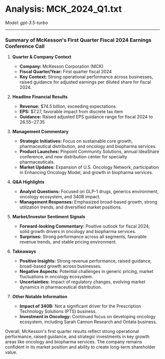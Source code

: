 # Analysis: MCK_2024_Q1.txt

*Model: gpt-3.5-turbo*

---

### Summary of McKesson's First Quarter Fiscal 2024 Earnings Conference Call

1. **Quarter & Company Context**
   - **Company:** McKesson Corporation (MCK)
   - **Fiscal Quarter/Year:** First quarter fiscal 2024
   - **Key Context:** Strong operational performance across businesses, raised guidance for adjusted earnings per diluted share for fiscal 2024.

2. **Headline Financial Results**
   - **Revenue:** $74.5 billion, exceeding expectations
   - **EPS:** $7.27, favorable impact from discrete tax item
   - **Guidance:** Raised adjusted EPS guidance range for fiscal 2024 to $26.55-$27.35

3. **Management Commentary**
   - **Strategic Initiatives:** Focus on sustainable core growth, pharmaceutical distribution, and oncology and biopharma services.
   - **Product Launches:** Pinpoint Community Solutions, annual IdeaShare conference, and new distribution center for specialty pharmaceuticals.
   - **Market Updates:** Expansion of U.S. Oncology Network, participation in Enhancing Oncology Model, and growth in biopharma services.

4. **Q&A Highlights**
   - **Analyst Questions:** Focused on GLP-1 drugs, generics environment, oncology ecosystem, and 340B impact.
   - **Management Responses:** Emphasized broad-based growth, strong utilization trends, and diversified market positions.

5. **Market/Investor Sentiment Signals**
   - **Forward-looking Commentary:** Positive outlook for fiscal 2024, solid growth drivers in oncology and biopharma services.
   - **Surprises:** Strong performance across all segments, favorable revenue trends, and stable pricing environment.

6. **Takeaways**
   - **Positive Insights:** Strong revenue performance, raised guidance, broad-based growth across businesses.
   - **Negative Aspects:** Potential challenges in generic pricing, market fluctuations in oncology ecosystem.
   - **Uncertainties:** Impact of regulatory changes, evolving market dynamics in pharmaceutical distribution.

7. **Other Notable Information**
   - **Impact of 340B:** Not a significant driver for the Prescription Technology Solutions (PTS) business.
   - **Investment in Oncology:** Continued focus on developing oncology ecosystem, including Sarah Cannon Research and Ontata business.

Overall, McKesson's first quarter results reflect strong operational performance, raised guidance, and strategic investments in key growth areas like oncology and biopharma services. The company remains confident in its market position and ability to create long-term shareholder value.